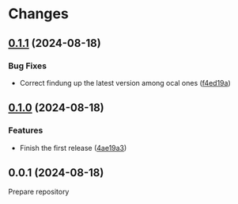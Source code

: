 # Changes

## [0.1.1](https://github.com/prantlf/zigup/compare/v0.1.0...v0.1.1) (2024-08-18)

### Bug Fixes

* Correct findung up the latest version among ocal ones ([f4ed19a](https://github.com/prantlf/zigup/commit/f4ed19a330ffb5797f645088ea2d9cf58956c33d))

## [0.1.0](https://github.com/prantlf/zigup/compare/v0.0.1...v0.1.0) (2024-08-18)

### Features

* Finish the first release ([4ae19a3](https://github.com/prantlf/zigup/commit/4ae19a3be962826c88d4d8fbe08b455f8f8be62d))

## 0.0.1 (2024-08-18)

Prepare repository
